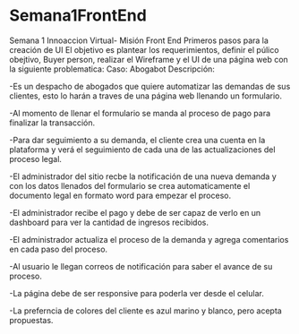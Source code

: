 # Semana1FrontEnd
Semana 1 Innoaccion Virtual- Misión Front End
Primeros pasos para la creación de UI
El objetivo es plantear los requerimientos, definir el púlico obejtivo, Buyer person, realizar el Wireframe y el UI de una página web con la siguiente problematica:
Caso: Abogabot Descripción:

-Es un despacho de abogados que quiere automatizar las demandas de sus clientes, esto lo harán a traves de una página web llenando un formulario.

-Al momento de llenar el formulario se manda al proceso de pago para finalizar la transacción.

-Para dar seguimiento a su demanda, el cliente crea una cuenta en la plataforma y verá el seguimiento de cada una de las actualizaciones del proceso legal.

-El administrador del sitio recbe la notificación de una nueva demanda y con los datos llenados del formulario se crea automaticamente el documento legal en formato word para empezar el proceso.

-El administrador recibe el pago y debe de ser capaz de verlo en un dashboard para ver la cantidad de ingresos recibidos.

-El administrador actualiza el proceso de la demanda y agrega comentarios en cada paso del proceso.

-Al usuario le llegan correos de notificación para saber el avance de su proceso.

-La página debe de ser responsive para poderla ver desde el celular.

-La preferncia de colores del cliente es azul marino y blanco, pero acepta propuestas.

